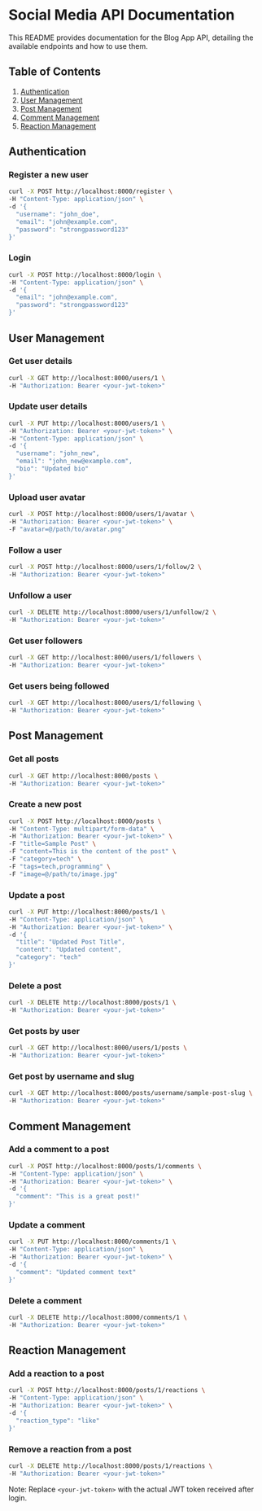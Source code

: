 # Social Media API Documentation

This README provides documentation for the Blog App API, detailing the available endpoints and how to use them.

## Table of Contents
1. [Authentication](#authentication)
2. [User Management](#user-management)
3. [Post Management](#post-management)
4. [Comment Management](#comment-management)
5. [Reaction Management](#reaction-management)

## Authentication

### Register a new user

```bash
curl -X POST http://localhost:8000/register \
-H "Content-Type: application/json" \
-d '{
  "username": "john_doe",
  "email": "john@example.com",
  "password": "strongpassword123"
}'
```

### Login

```bash
curl -X POST http://localhost:8000/login \
-H "Content-Type: application/json" \
-d '{
  "email": "john@example.com",
  "password": "strongpassword123"
}'
```

## User Management

### Get user details

```bash
curl -X GET http://localhost:8000/users/1 \
-H "Authorization: Bearer <your-jwt-token>"
```

### Update user details

```bash
curl -X PUT http://localhost:8000/users/1 \
-H "Authorization: Bearer <your-jwt-token>" \
-H "Content-Type: application/json" \
-d '{
  "username": "john_new",
  "email": "john_new@example.com",
  "bio": "Updated bio"
}'
```

### Upload user avatar

```bash
curl -X POST http://localhost:8000/users/1/avatar \
-H "Authorization: Bearer <your-jwt-token>" \
-F "avatar=@/path/to/avatar.png"
```

### Follow a user

```bash
curl -X POST http://localhost:8000/users/1/follow/2 \
-H "Authorization: Bearer <your-jwt-token>"
```

### Unfollow a user

```bash
curl -X DELETE http://localhost:8000/users/1/unfollow/2 \
-H "Authorization: Bearer <your-jwt-token>"
```

### Get user followers

```bash
curl -X GET http://localhost:8000/users/1/followers \
-H "Authorization: Bearer <your-jwt-token>"
```

### Get users being followed

```bash
curl -X GET http://localhost:8000/users/1/following \
-H "Authorization: Bearer <your-jwt-token>"
```

## Post Management

### Get all posts

```bash
curl -X GET http://localhost:8000/posts \
-H "Authorization: Bearer <your-jwt-token>"
```

### Create a new post

```bash
curl -X POST http://localhost:8000/posts \
-H "Content-Type: multipart/form-data" \
-H "Authorization: Bearer <your-jwt-token>" \
-F "title=Sample Post" \
-F "content=This is the content of the post" \
-F "category=tech" \
-F "tags=tech,programming" \
-F "image=@/path/to/image.jpg"
```

### Update a post

```bash
curl -X PUT http://localhost:8000/posts/1 \
-H "Content-Type: application/json" \
-H "Authorization: Bearer <your-jwt-token>" \
-d '{
  "title": "Updated Post Title",
  "content": "Updated content",
  "category": "tech"
}'
```

### Delete a post

```bash
curl -X DELETE http://localhost:8000/posts/1 \
-H "Authorization: Bearer <your-jwt-token>"
```

### Get posts by user

```bash
curl -X GET http://localhost:8000/users/1/posts \
-H "Authorization: Bearer <your-jwt-token>"
```

### Get post by username and slug

```bash
curl -X GET http://localhost:8000/posts/username/sample-post-slug \
-H "Authorization: Bearer <your-jwt-token>"
```

## Comment Management

### Add a comment to a post

```bash
curl -X POST http://localhost:8000/posts/1/comments \
-H "Content-Type: application/json" \
-H "Authorization: Bearer <your-jwt-token>" \
-d '{
  "comment": "This is a great post!"
}'
```

### Update a comment

```bash
curl -X PUT http://localhost:8000/comments/1 \
-H "Content-Type: application/json" \
-H "Authorization: Bearer <your-jwt-token>" \
-d '{
  "comment": "Updated comment text"
}'
```

### Delete a comment
```bash
curl -X DELETE http://localhost:8000/comments/1 \
-H "Authorization: Bearer <your-jwt-token>"
```

## Reaction Management

### Add a reaction to a post
```bash
curl -X POST http://localhost:8000/posts/1/reactions \
-H "Content-Type: application/json" \
-H "Authorization: Bearer <your-jwt-token>" \
-d '{
  "reaction_type": "like"
}'
```

### Remove a reaction from a post
```bash
curl -X DELETE http://localhost:8000/posts/1/reactions \
-H "Authorization: Bearer <your-jwt-token>"
```

Note: Replace `<your-jwt-token>` with the actual JWT token received after login.
